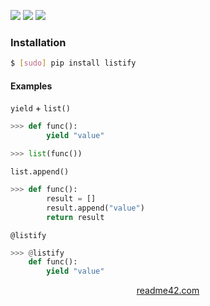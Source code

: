 <!--
https://readme42.com
-->


[![](https://img.shields.io/pypi/v/listify.svg?maxAge=3600)](https://pypi.org/project/listify/)
[![](https://img.shields.io/badge/License-Unlicense-blue.svg?longCache=True)](https://unlicense.org/)
[![](https://github.com/andrewp-as-is/listify.py/workflows/tests42/badge.svg)](https://github.com/andrewp-as-is/listify.py/actions)

### Installation
```bash
$ [sudo] pip install listify
```

#### Examples
`yield` + `list()`
```python
>>> def func():
        yield "value"

>>> list(func())
```
`list.append()`
```python
>>> def func():
        result = []
        result.append("value")
        return result
```

`@listify`
```python
>>> @listify
    def func():
        yield "value"
```

<p align="center">
    <a href="https://readme42.com/">readme42.com</a>
</p>